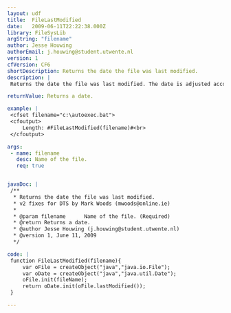 ```yaml
---
layout: udf
title:  FileLastModified
date:   2009-06-11T22:22:38.000Z
library: FileSysLib
argString: "filename"
author: Jesse Houwing
authorEmail: j.houwing@student.utwente.nl
version: 1
cfVersion: CF6
shortDescription: Returns the date the file was last modified.
description: |
 Returns the date the file was last modified. The date is adjusted according to timezone. It returns a valid coldfusion date object. It uses the standard Java File object, which makes it very fast under Coldfusion MX

returnValue: Returns a date.

example: |
 <cfset filename="c:\autoexec.bat">
 <cfoutput>
     Length: #FileLastModified(filename)#<br>
 </cfoutput>

args:
 - name: filename
   desc: Name of the file.
   req: true


javaDoc: |
 /**
  * Returns the date the file was last modified.
  * v2 fixes for DTS by Mark Woods (mwoods@online.ie)
  * 
  * @param filename      Name of the file. (Required)
  * @return Returns a date. 
  * @author Jesse Houwing (j.houwing@student.utwente.nl) 
  * @version 1, June 11, 2009 
  */

code: |
 function FileLastModified(filename){
     var oFile = createObject("java","java.io.File");
     var oDate = createObject("java","java.util.Date");
     oFile.init(fileName);
     return oDate.init(oFile.lastModified());
 }

---
```


